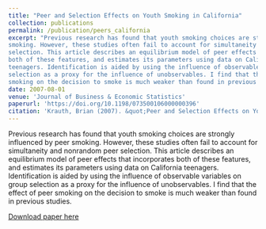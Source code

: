```yaml
---
title: "Peer and Selection Effects on Youth Smoking in California"
collection: publications
permalink: /publication/peers_california
excerpt: "Previous research has found that youth smoking choices are strongly influenced by peer
smoking. However, these studies often fail to account for simultaneity and nonrandom peer
selection. This article describes an equilibrium model of peer effects that incorporates
both of these features, and estimates its parameters using data on California
teenagers. Identification is aided by using the influence of observable variables on group
selection as a proxy for the influence of unobservables. I find that the effect of peer
smoking on the decision to smoke is much weaker than found in previous studies."
date: 2007-08-01
venue: 'Journal of Business & Economic Statistics'
paperurl: 'https://doi.org/10.1198/073500106000000396'
citation: 'Krauth, Brian (2007). &quot;Peer and Selection Effects on Youth Smoking in California.&quot; <i>Journal of Business & Economic Statistics</i>. 25(3).'
---
```

Previous research has found that youth smoking choices are strongly influenced by peer
smoking. However, these studies often fail to account for simultaneity and nonrandom peer
selection. This article describes an equilibrium model of peer effects that incorporates
both of these features, and estimates its parameters using data on California
teenagers. Identification is aided by using the influence of observable variables on group
selection as a proxy for the influence of unobservables. I find that the effect of peer
smoking on the decision to smoke is much weaker than found in previous studies.

[Download paper here](http://academicpages.github.io/files/paper1.pdf)
